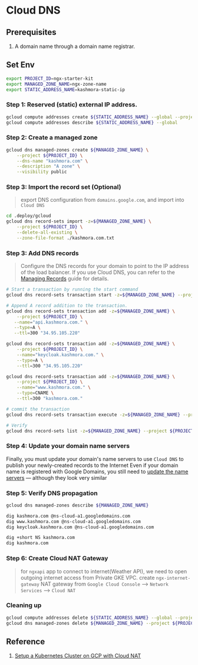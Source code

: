 # Cloud DNS

## Prerequisites

1. A domain name through a domain name registrar.

## Set Env

```bash
export PROJECT_ID=ngx-starter-kit
export MANAGED_ZONE_NAME=ngx-zone-name
export STATIC_ADDRESS_NAME=kashmora-static-ip
```

### Step 1: Reserved (static) external IP address.

```bash
gcloud compute addresses create ${STATIC_ADDRESS_NAME} --global --project ${PROJECT_ID}
gcloud compute addresses describe ${STATIC_ADDRESS_NAME} --global
```

### Step 2: Create a managed zone

```bash
gcloud dns managed-zones create ${MANAGED_ZONE_NAME} \
    --project ${PROJECT_ID} \
    --dns-name "kashmora.com" \
    --description "A zone" \
    --visibility public
```

### Step 3: Import the record set (Optional)

> export DNS configuration from `domains.google.com`, and import into `Cloud DNS`

```bash
cd .deploy/gcloud
gcloud dns record-sets import -z=${MANAGED_ZONE_NAME} \
    --project ${PROJECT_ID} \
    --delete-all-existing \
    --zone-file-format ./kashmora.com.txt
```

### Step 3: Add DNS records

> Configure the DNS records for your domain to point to the IP address of the load balancer.
> If you use Cloud DNS, you can refer to the [Managing Records](https://cloud.google.com/dns/records/) guide for details.

```bash
# Start a transaction by running the start command
gcloud dns record-sets transaction start -z=${MANAGED_ZONE_NAME} --project ${PROJECT_ID}

# Append A record addition to the transaction.
gcloud dns record-sets transaction add -z=${MANAGED_ZONE_NAME} \
    --project ${PROJECT_ID} \
   --name="api.kashmora.com." \
   --type=A \
   --ttl=300 "34.95.105.220"

gcloud dns record-sets transaction add -z=${MANAGED_ZONE_NAME} \
    --project ${PROJECT_ID} \
    --name="keycloak.kashmora.com." \
    --type=A \
    --ttl=300 "34.95.105.220"

gcloud dns record-sets transaction add -z=${MANAGED_ZONE_NAME} \
    --project ${PROJECT_ID} \
    --name="www.kashmora.com." \
    --type=CNAME \
    --ttl=300 "kashmora.com."

# commit the transaction
gcloud dns record-sets transaction execute -z=${MANAGED_ZONE_NAME} --project ${PROJECT_ID}

# Verify
gcloud dns record-sets list -z=${MANAGED_ZONE_NAME} --project ${PROJECT_ID}
```

### Step 4: Update your domain name servers

Finally, you must update your domain's name servers to use `Cloud DNS` to publish your newly-created records to the Internet
Even if your domain name is registered with Google Domains, you still need to [update the name servers](https://support.google.com/domains/answer/3290309) — although they look very similar

### Step 5: Verify DNS propagation

```bash
gcloud dns managed-zones describe ${MANAGED_ZONE_NAME}

dig kashmora.com @ns-cloud-a1.googledomains.com
dig www.kashmora.com @ns-cloud-a1.googledomains.com
dig keycloak.kashmora.com @ns-cloud-a1.googledomains.com

dig +short NS kashmora.com
dig kashmora.com
```

### Step 6: Create Cloud NAT Gateway

> for `ngxapi` app to connect to internet(Weather API), we need to open outgoing internet access from Private GKE VPC.
> create `ngx-internet-gateway` NAT gateway from `Google Cloud Console` --> `Network Services` --> `Cloud NAT`

### Cleaning up

```bash
gcloud compute addresses delete ${STATIC_ADDRESS_NAME} --global --project ${PROJECT_ID}
gcloud dns managed-zones delete ${MANAGED_ZONE_NAME} --project ${PROJECT_ID}
```

## Reference

1. [Setup a Kubernetes Cluster on GCP with Cloud NAT](https://medium.com/bluekiri/setup-a-kubernetes-cluster-on-gcp-with-cloud-nat-efe6aa5780c6)
